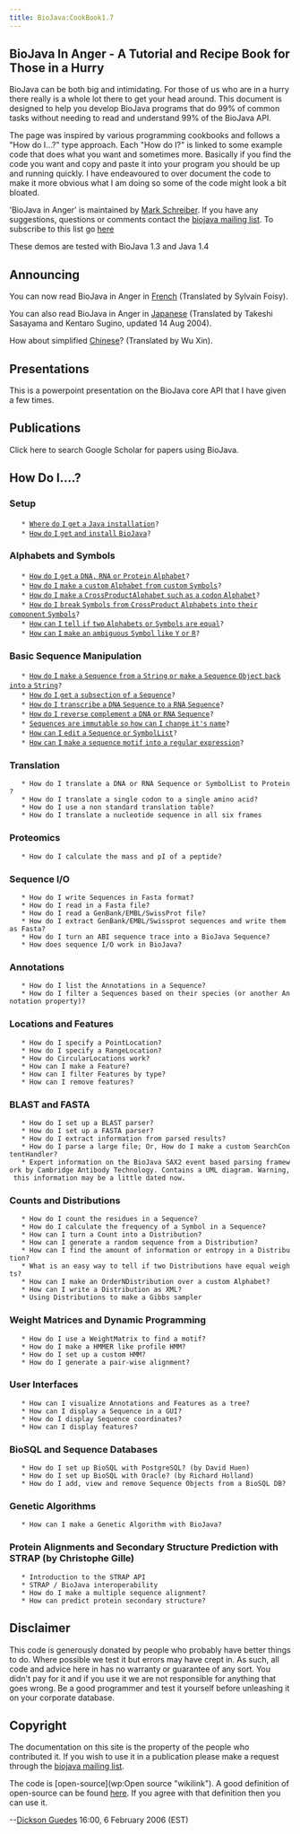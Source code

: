 ```yaml
---
title: BioJava:CookBook1.7
---
```


BioJava In Anger - A Tutorial and Recipe Book for Those in a Hurry
------------------------------------------------------------------

BioJava can be both big and intimidating. For those of us who are in a
hurry there really is a whole lot there to get your head around. This
document is designed to help you develop BioJava programs that do 99% of
common tasks without needing to read and understand 99% of the BioJava
API.

The page was inspired by various programming cookbooks and follows a
"How do I...?" type approach. Each "How do I?" is linked to some example
code that does what you want and sometimes more. Basically if you find
the code you want and copy and paste it into your program you should be
up and running quickly. I have endeavoured to over document the code to
make it more obvious what I am doing so some of the code might look a
bit bloated.

'BioJava in Anger' is maintained by [Mark
Schreiber](User:Mark "wikilink"). If you have any suggestions, questions
or comments contact the [biojava mailing
list](mailto:biojava-l@biojava.org). To subscribe to this list go
[here](http://biojava.org/mailman/listinfo/biojava-l)

These demos are tested with BioJava 1.3 and Java 1.4

Announcing
----------

You can now read BioJava in Anger in
[French](Biojava:CookbookFrench "wikilink") (Translated by Sylvain
Foisy).

You can also read BioJava in Anger in
[Japanese](http://www.geocities.jp/bio_portal/bj_in_anger_ja/)
(Translated by Takeshi Sasayama and Kentaro Sugino, updated 14 Aug
2004).

How about simplified
[Chinese](http://www.cbi.pku.edu.cn/chinese/documents/PUMA/biojava/index-cn.html)?
(Translated by Wu Xin).

Presentations
-------------

This is a powerpoint presentation on the BioJava core API that I have
given a few times.

Publications
------------

Click here to search Google Scholar for papers using BioJava.

How Do I....?
-------------

### Setup

`   * `[`Where` `do` `I` `get` `a` `Java`
`installation`](http://java.sun.com/downloads/)`?`  
`   * `[`How` `do` `I` `get` `and` `install`
`BioJava`](BioJava:GetStarted "wikilink")`?`

### Alphabets and Symbols

`   * `[`How` `do` `I` `get` `a` `DNA,` `RNA` `or` `Protein`
`Alphabet`](Biojava:Cookbook:Alphabets "wikilink")`?`  
`   * `[`How` `do` `I` `make` `a` `custom` `Alphabet` `from` `custom`
`Symbols`](Biojava:Cookbook:Alphabets:Custom "wikilink")`?`  
`   * `[`How` `do` `I` `make` `a` `CrossProductAlphabet` `such` `as` `a`
`codon`
`Alphabet`](Biojava:Cookbook:Alphabets:CrossProduct "wikilink")`?`  
`   * `[`How` `do` `I` `break` `Symbols` `from` `CrossProduct`
`Alphabets` `into` `their` `component`
`Symbols`](Biojava:Cookbook:Alphabets:Component "wikilink")`?`  
`   * `[`How` `can` `I` `tell` `if` `two` `Alphabets` `or` `Symbols`
`are` `equal`](Biojava:Cookbook:Alphabets:Cononical "wikilink")`?`  
`   * `[`How` `can` `I` `make` `an` `ambiguous` `Symbol` `like` `Y` `or`
`R`](Biojava:Cookbook:Alphabets:Ambiguous "wikilink")`?`

### Basic Sequence Manipulation

`   * `[`How` `do` `I` `make` `a` `Sequence` `from` `a` `String` `or`
`make` `a` `Sequence` `Object` `back` `into` `a`
`String`](Biojava:Cookbook:Sequence "wikilink")`?`  
`   * `[`How` `do` `I` `get` `a` `subsection` `of` `a`
`Sequence`](Biojava:Cookbook:Sequence:SubSequence "wikilink")`?`  
`   * `[`How` `do` `I` `transcribe` `a` `DNA` `Sequence` `to` `a` `RNA`
`Sequence`](Biojava:Cookbook:Sequence:Transcribe "wikilink")`?`  
`   * `[`How` `do` `I` `reverse` `complement` `a` `DNA` `or` `RNA`
`Sequence`](Biojava:Cookbook:Sequence:Reverse "wikilink")`?`  
`   * `[`Sequences` `are` `immutable` `so` `how` `can` `I` `change`
`it's` `name`](Biojava:Cookbook:Sequence:ChangeName "wikilink")`?`  
`   * `[`How` `can` `I` `edit` `a` `Sequence` `or`
`SymbolList`](Biojava:Cookbook:Sequence:Edit "wikilink")`?`  
`   * `[`How` `can` `I` `make` `a` `sequence` `motif` `into` `a`
`regular` `expression`](Biojava:Cookbook:Sequence:Regex "wikilink")`?`

### Translation

`   * How do I translate a DNA or RNA Sequence or SymbolList to Protein?`  
`   * How do I translate a single codon to a single amino acid?`  
`   * How do I use a non standard translation table?`  
`   * How do I translate a nucleotide sequence in all six frames`

### Proteomics

`   * How do I calculate the mass and pI of a peptide?`

### Sequence I/O

`   * How do I write Sequences in Fasta format?`  
`   * How do I read in a Fasta file?`  
`   * How do I read a GenBank/EMBL/SwissProt file?`  
`   * How do I extract GenBank/EMBL/Swissprot sequences and write them as Fasta?`  
`   * How do I turn an ABI sequence trace into a BioJava Sequence?`  
`   * How does sequence I/O work in BioJava?`

### Annotations

`   * How do I list the Annotations in a Sequence?`  
`   * How do I filter a Sequences based on their species (or another Annotation property)?`

### Locations and Features

`   * How do I specify a PointLocation?`  
`   * How do I specify a RangeLocation?`  
`   * How do CircularLocations work?`  
`   * How can I make a Feature?`  
`   * How can I filter Features by type?`  
`   * How can I remove features?`

### BLAST and FASTA

`   * How do I set up a BLAST parser?`  
`   * How do I set up a FASTA parser?`  
`   * How do I extract information from parsed results?`  
`   * How do I parse a large file; Or, How do I make a custom SearchContentHandler?`  
`   * Expert information on the BioJava SAX2 event based parsing framework by Cambridge Antibody Technology. Contains a UML diagram. Warning, this information may be a little dated now.`

### Counts and Distributions

`   * How do I count the residues in a Sequence?`  
`   * How do I calculate the frequency of a Symbol in a Sequence?`  
`   * How can I turn a Count into a Distribution?`  
`   * How can I generate a random sequence from a Distribution?`  
`   * How can I find the amount of information or entropy in a Distribution?`  
`   * What is an easy way to tell if two Distributions have equal weights?`  
`   * How can I make an OrderNDistribution over a custom Alphabet?`  
`   * How can I write a Distribution as XML?`  
`   * Using Distributions to make a Gibbs sampler `

### Weight Matrices and Dynamic Programming

`   * How do I use a WeightMatrix to find a motif?`  
`   * How do I make a HMMER like profile HMM?`  
`   * How do I set up a custom HMM?`  
`   * How do I generate a pair-wise alignment?`

### User Interfaces

`   * How can I visualize Annotations and Features as a tree?`  
`   * How can I display a Sequence in a GUI?`  
`   * How do I display Sequence coordinates?`  
`   * How can I display features?`

### BioSQL and Sequence Databases

`   * How do I set up BioSQL with PostgreSQL? (by David Huen)`  
`   * How do I set up BioSQL with Oracle? (by Richard Holland)`  
`   * How do I add, view and remove Sequence Objects from a BioSQL DB?`

### Genetic Algorithms

`   * How can I make a Genetic Algorithm with BioJava?`

### Protein Alignments and Secondary Structure Prediction with STRAP (by Christophe Gille)

`   * Introduction to the STRAP API`  
`   * STRAP / BioJava interoperability`  
`   * How do I make a multiple sequence alignment?`  
`   * How can predict protein secondary structure?`

Disclaimer
----------

This code is generously donated by people who probably have better
things to do. Where possible we test it but errors may have crept in. As
such, all code and advice here in has no warranty or guarantee of any
sort. You didn't pay for it and if you use it we are not responsible for
anything that goes wrong. Be a good programmer and test it yourself
before unleashing it on your corporate database.

Copyright
---------

The documentation on this site is the property of the people who
contributed it. If you wish to use it in a publication please make a
request through the [biojava mailing
list](mailto:biojava-l@biojava.org).

The code is [open-source](wp:Open source "wikilink"). A good definition
of open-source can be found
[here](http://www.opensource.org/docs/definition_plain.php). If you
agree with that definition then you can use it.

--[Dickson Guedes](User:Guedes "wikilink") 16:00, 6 February 2006 (EST)
